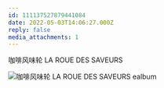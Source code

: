 ```yaml
---
id: 111137527879441084
date: 2022-05-03T14:06:27.000Z
reply: false
media_attachments: 1
---
```


咖啡风味轮 LA ROUE DES SAVEURS

![咖啡风味轮 LA ROUE DES SAVEURS 
ealbum](https://files.e5n.cc/media_attachments/files/115/093/031/642/865/731/original/5dc5d713dcdd0663.jpg)
